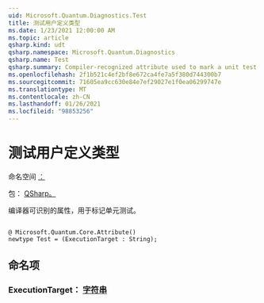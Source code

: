 ```yaml
---
uid: Microsoft.Quantum.Diagnostics.Test
title: 测试用户定义类型
ms.date: 1/23/2021 12:00:00 AM
ms.topic: article
qsharp.kind: udt
qsharp.namespace: Microsoft.Quantum.Diagnostics
qsharp.name: Test
qsharp.summary: Compiler-recognized attribute used to mark a unit test.
ms.openlocfilehash: 2f1b521c4ef2bf8e672ca4fe7a5f380d744300b7
ms.sourcegitcommit: 71605ea9cc630e84e7ef29027e1f0ea06299747e
ms.translationtype: MT
ms.contentlocale: zh-CN
ms.lasthandoff: 01/26/2021
ms.locfileid: "98853256"
---
```

# <a name="test-user-defined-type"></a>测试用户定义类型

命名空间 [：](xref:Microsoft.Quantum.Diagnostics)

包： [QSharp。](https://nuget.org/packages/Microsoft.Quantum.QSharp.Core)


编译器可识别的属性，用于标记单元测试。

```qsharp

@ Microsoft.Quantum.Core.Attribute()
newtype Test = (ExecutionTarget : String);
```



## <a name="named-items"></a>命名项

### <a name="executiontarget--string"></a>ExecutionTarget： [字符串](xref:microsoft.quantum.lang-ref.string)

